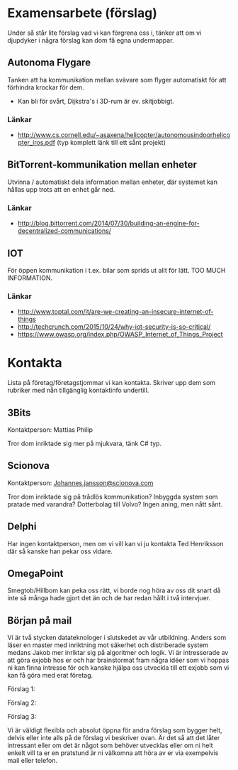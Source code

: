 # Examensarbete (förslag)

Under så står lite förslag vad vi kan förgrena oss i, tänker att om vi djupdyker i några förslag kan dom få egna undermappar.

## Autonoma Flygare

Tanken att ha kommunikation mellan svävare som flyger automatiskt för att förhindra krockar för dem.

* Kan bli för svårt, Dijkstra's i 3D-rum är ev. skitjobbigt. 

### Länkar

* http://www.cs.cornell.edu/~asaxena/helicopter/autonomousindoorhelicopter_iros.pdf (typ komplett länk till ett sånt projekt)

## BitTorrent-kommunikation mellan enheter

Utvinna / automatiskt dela information mellan enheter, där systemet kan hållas upp trots att en enhet går ned.

### Länkar

* http://blog.bittorrent.com/2014/07/30/building-an-engine-for-decentralized-communications/

## IOT

För öppen kommunikation i t.ex. bilar som sprids ut allt för lätt. TOO MUCH INFORMATION.

### Länkar

* http://www.toptal.com/it/are-we-creating-an-insecure-internet-of-things
* http://techcrunch.com/2015/10/24/why-iot-security-is-so-critical/
* https://www.owasp.org/index.php/OWASP_Internet_of_Things_Project

# Kontakta

Lista på företag/företagstjommar vi kan kontakta. Skriver upp dem som rubriker med nån tillgänglig kontaktinfo undertill.

## 3Bits

Kontaktperson: Mattias Philip

Tror dom inriktade sig mer på mjukvara, tänk C# typ.

## Scionova

Kontaktperson: Johannes.jansson@scionova.com

Tror dom inriktade sig på trådlös kommunikation? Inbyggda system som pratade med varandra? Dotterbolag till Volvo? Ingen aning, men nått sånt.

## Delphi

Har ingen kontaktperson, men om vi vill kan vi ju kontakta Ted Henriksson där så kanske han pekar oss vidare.

## OmegaPoint

Smegtob/Hillbom kan peka oss rätt, vi borde nog höra av oss dit snart då inte så många hade gjort det än och de har redan hållt i två intervjuer.


## Början på mail

Vi är två stycken datateknologer i slutskedet av vår utbildning. Anders som läser en master med inriktning mot säkerhet och distriberade system medans Jakob mer inriktar sig på algoritmer och logik.
Vi är intresserade av att göra exjobb hos er och har brainstormat fram några idéer som vi hoppas ni kan finna intresse för och kanske hjälpa oss utveckla till ett exjobb som vi kan få göra med erat företag.

Förslag 1:


Förslag 2:


Förslag 3:


Vi är väldigt flexibla och absolut öppna för andra förslag som bygger helt, delvis eller inte alls på de förslag vi beskriver ovan. Är det så att det låter intressant eller om det är något som behöver utvecklas eller om ni helt enkelt vill ta er en pratstund är ni välkomna att höra av er via exempelvis mail eller telefon.


